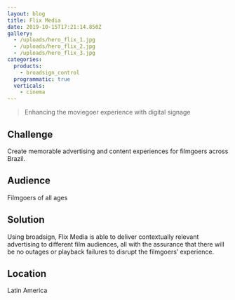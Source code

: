 ```yaml
---
layout: blog
title: Flix Media
date: 2019-10-15T17:21:14.850Z
gallery:
  - /uploads/hero_flix_1.jpg
  - /uploads/hero_flix_2.jpg
  - /uploads/hero_flix_3.jpg
categories:
  products:
    - broadsign_control
  programmatic: true
  verticals:
    - cinema
---
```


> Enhancing the moviegoer experience with digital signage

## Challenge

Create memorable advertising and content experiences for filmgoers across Brazil.

## Audience

Filmgoers of all ages

## Solution

Using broadsign, Flix Media is able to deliver contextually relevant advertising to different film audiences, all with the assurance that there will be no outages or playback failures to disrupt the filmgoers’ experience.

## Location

Latin America
